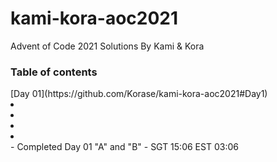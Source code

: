 # kami-kora-aoc2021
Advent of Code 2021 Solutions By Kami &amp; Kora
<h3>Table of contents</h3>
[Day 01](https://github.com/Korase/kami-kora-aoc2021#Day1)
<li></li>
<li></li>
<li></li>
<li></li>
<!-- - Started Day 01 "A" and "B" - SGT 13:28 EST 01:28 -->
- <span id="Day1">Completed Day 01 "A" and "B" - SGT 15:06 EST 03:06</span>
